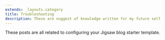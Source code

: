 ```yaml
---
extends: _layouts.category
title: Troubleshooting
description: These are nuggest of knowledge written for my future self for when he gets stuck.
---
```


These posts are all related to configuring your Jigsaw blog starter template.
